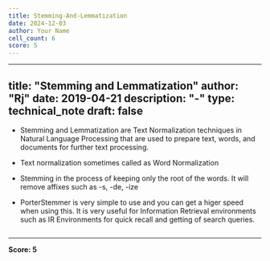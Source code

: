 ```yaml
---
title: Stemming-And-Lemmatization
date: 2024-12-03
author: Your Name
cell_count: 6
score: 5
---
```


---
title: "Stemming and Lemmatization"
author: "Rj"
date: 2019-04-21
description: "-"
type: technical_note
draft: false
---
* Stemming and Lemmatization are Text Normalization techniques in Natural Language Processing that are used to prepare text, words, and documents for further text processing.

* Text normalization sometimes called as Word Normalization

* Stemming in the process of keeping only the root of the words. It will remove affixes such as -s, -de, -ize

* PorterStemmer is very simple to use and you can get a higer speed when using this. It is very useful for Information Retrieval environments such as IR Environments for quick recall and getting of search queries.


```python

```


---
**Score: 5**